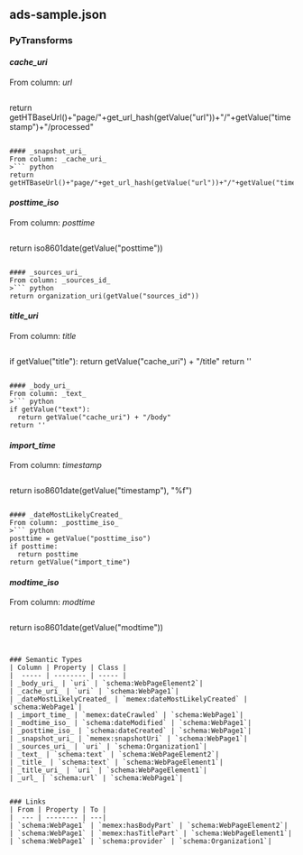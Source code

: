 ## ads-sample.json

### PyTransforms
#### _cache_uri_
From column: _url_
>``` python
return getHTBaseUrl()+"page/"+get_url_hash(getValue("url"))+"/"+getValue("timestamp")+"/processed"
```

#### _snapshot_uri_
From column: _cache_uri_
>``` python
return getHTBaseUrl()+"page/"+get_url_hash(getValue("url"))+"/"+getValue("timestamp")+"/raw"
```

#### _posttime_iso_
From column: _posttime_
>``` python
return iso8601date(getValue("posttime"))
```

#### _sources_uri_
From column: _sources_id_
>``` python
return organization_uri(getValue("sources_id"))
```

#### _title_uri_
From column: _title_
>``` python
if getValue("title"):
  return getValue("cache_uri") + "/title"
return ''
```

#### _body_uri_
From column: _text_
>``` python
if getValue("text"):
  return getValue("cache_uri") + "/body"
return ''
```

#### _import_time_
From column: _timestamp_
>``` python
return iso8601date(getValue("timestamp"), "%f")
```

#### _dateMostLikelyCreated_
From column: _posttime_iso_
>``` python
posttime = getValue("posttime_iso")
if posttime:
  return posttime
return getValue("import_time")
```

#### _modtime_iso_
From column: _modtime_
>``` python
return iso8601date(getValue("modtime"))
```


### Semantic Types
| Column | Property | Class |
|  ----- | -------- | ----- |
| _body_uri_ | `uri` | `schema:WebPageElement2`|
| _cache_uri_ | `uri` | `schema:WebPage1`|
| _dateMostLikelyCreated_ | `memex:dateMostLikelyCreated` | `schema:WebPage1`|
| _import_time_ | `memex:dateCrawled` | `schema:WebPage1`|
| _modtime_iso_ | `schema:dateModified` | `schema:WebPage1`|
| _posttime_iso_ | `schema:dateCreated` | `schema:WebPage1`|
| _snapshot_uri_ | `memex:snapshotUri` | `schema:WebPage1`|
| _sources_uri_ | `uri` | `schema:Organization1`|
| _text_ | `schema:text` | `schema:WebPageElement2`|
| _title_ | `schema:text` | `schema:WebPageElement1`|
| _title_uri_ | `uri` | `schema:WebPageElement1`|
| _url_ | `schema:url` | `schema:WebPage1`|


### Links
| From | Property | To |
|  --- | -------- | ---|
| `schema:WebPage1` | `memex:hasBodyPart` | `schema:WebPageElement2`|
| `schema:WebPage1` | `memex:hasTitlePart` | `schema:WebPageElement1`|
| `schema:WebPage1` | `schema:provider` | `schema:Organization1`|
